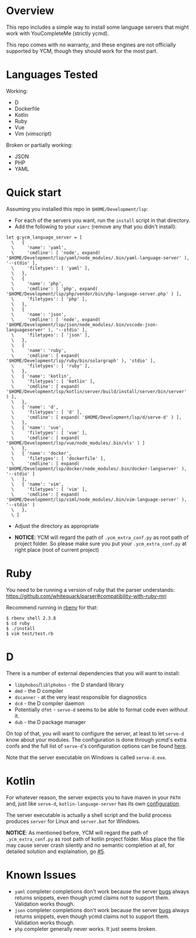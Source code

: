 # Overview

This repo includes a simple way to install some language servers that might work
with YouCompleteMe (strictly ycmd). 

This repo comes with no warranty, and these engines are not officially supported
by YCM, though they should work for the most part.

# Languages Tested

Working:

* D
* Dockerfile
* Kotlin
* Ruby
* Vue
* Vim (vimscript)

Broken or partially working:

* JSON
* PHP
* YAML

# Quick start

Assuming you installed this repo in `$HOME/Development/lsp`:

* For each of the servers you want, run the `install` script in that directory.
* Add the following to your `vimrc` (remove any that you didn't install):

```viml
let g:ycm_language_server = [
  \   {
  \     'name': 'yaml',
  \     'cmdline': [ 'node', expand( '$HOME/Development/lsp/yaml/node_modules/.bin/yaml-language-server' ), '--stdio' ],
  \     'filetypes': [ 'yaml' ],
  \   },
  \   {
  \     'name': 'php',
  \     'cmdline': [ 'php', expand( '$HOME/Development/lsp/php/vendor/bin/php-language-server.php' ) ],
  \     'filetypes': [ 'php' ],
  \   },
  \   {
  \     'name': 'json',
  \     'cmdline': [ 'node', expand( '$HOME/Development/lsp/json/node_modules/.bin/vscode-json-languageserver' ), '--stdio' ],
  \     'filetypes': [ 'json' ],
  \   },
  \   {
  \     'name': 'ruby',
  \     'cmdline': [ expand( '$HOME/Development/lsp/ruby/bin/solargraph' ), 'stdio' ],
  \     'filetypes': [ 'ruby' ],
  \   },
  \   { 'name': 'kotlin',
  \     'filetypes': [ 'kotlin' ], 
  \     'cmdline': [ expand( '$HOME/Development/lsp/kotlin/server/build/install/server/bin/server' ) ],
  \   },
  \   { 'name': 'd',
  \     'filetypes': [ 'd' ], 
  \     'cmdline': [ expand( '$HOME/Development/lsp/d/serve-d' ) ],
  \   },
  \   { 'name': 'vue',
  \     'filetypes': [ 'vue' ], 
  \     'cmdline': [ expand( '$HOME/Development/lsp/vue/node_modules/.bin/vls' ) ]
  \   },
  \   { 'name': 'docker',
  \     'filetypes': [ 'dockerfile' ], 
  \     'cmdline': [ expand( '$HOME/Development/lsp/docker/node_modules/.bin/docker-langserver' ), '--stdio' ]
  \   },
  \   { 'name': 'vim',
  \     'filetypes': [ 'vim' ],
  \     'cmdline': [ expand( '$HOME/Development/lsp/viml/node_modules/.bin/vim-language-server' ), '--stdio' ]
  \   },
  \ ]
```

* Adjust the directory as appropriate

* **NOTICE**: YCM will regard the path of `.ycm_extra_conf.py` as root path of project folder.
So please make sure you put your `.ycm_extra_conf.py` at right place (root of current project)

# Ruby

You need to be running a version of ruby that the parser understands:
https://github.com/whitequark/parser#compatibility-with-ruby-mri

Recommend running in [rbenv][] for that:

```
$ rbenv shell 2.3.8
$ cd ruby
$ ./install
$ vim test/test.rb
```

# D

There is a number of external dependencies that you will want to install:

- `libphobos`/`liblphobos` - the D standard library
- `dmd` - the D compiler
- `dscanner` - at the very least responsible for diagnostics
- `dcd` - the D compiler daemon
- Potentially `dfmt` - `serve-d` seems to be able to format code even without it.
- `dub` - the D package manager

On top of that, you will want to configure the server, at least to let `serve-d`
know about your modules. The configuration is done through ycmd's extra confs
and the full list of `serve-d`'s configuration options can be found
[here][d-conf].

Note that the server executable on Windows is called `serve-d.exe`.

# Kotlin

For whatever reason, the server expects you to have maven in your `PATH` and,
just like `serve-d`, `kotlin-language-server` has its own [configuration][kt-conf].

The server executable is actually a shell script and the build process produces
`server` for Linux and `server.bat` for Windows.

**NOTICE**: As mentioned before, YCM will regard the path of `.ycm_extra_conf.py` as
root path of kotlin project folder. Miss place the file may cause server crash
silently and no semantic completion at all, for detailed solution and explaination,
go [#5][kt-issue].

# Known Issues

- `yaml` completer completions don't work because the server [bugs][yaml-bug]
  always returns snippets, even though ycmd claims not to support them.
  Validation works though.
- `json` completer completions don't work because the server [bugs][json-bug]
  always returns snippets, even though ycmd claims not to support them.
  Validation works though.
- `php` completer generally never works. It just seems broken.


[yaml-bug]: https://github.com/redhat-developer/yaml-language-server/issues/161
[json-bug]: https://github.com/vscode-langservers/vscode-json-languageserver-bin/issues/2
[rbenv]: https://github.com/rbenv/rbenv
[d-conf]: https://github.com/Pure-D/serve-d/blob/master/source/served/types.d#L64
[kt-conf]: https://github.com/fwcd/KotlinLanguageServer/blob/master/server/src/main/kotlin/org/javacs/kt/KotlinWorkspaceService.kt#L81
[kt-issue]: https://github.com/ycm-core/lsp-examples/issues/5
